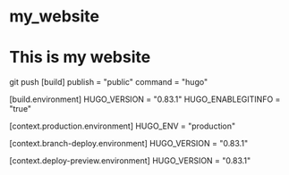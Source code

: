 # my_website

# This is my website

git push
[build] 
  publish = "public"
  command = "hugo"

[build.environment]
  HUGO_VERSION = "0.83.1"
  HUGO_ENABLEGITINFO = "true"

[context.production.environment]
  HUGO_ENV = "production"
  
[context.branch-deploy.environment]
  HUGO_VERSION = "0.83.1"

[context.deploy-preview.environment]
  HUGO_VERSION = "0.83.1"  
  